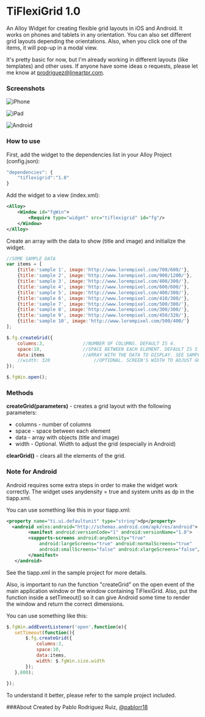 TiFlexiGrid 1.0
================================

An Alloy Widget for creating flexible grid layouts in iOS and Android. It works on phones and tablets in any orientation. You can also set different grid layouts depending the orientations. Also, when you click one of the items, it will pop-up in a modal view.

It's pretty basic for now, but I'm already working in different layouts (like templates) and other uses. If anyone have some ideas o requests, please let me know at [prodriguez@lineartpr.com](mailto:prodriguez@lineartpr.com). 

### Screenshots

![iPhone](http://www.lineartpr.com/img/github/tiflexigrid_iphone.jpg)

![iPad](http://www.lineartpr.com/img/github/tiflexigrid_ipad.jpg)

![Android](http://www.lineartpr.com/img/github/tiflexigrid_android.jpg)


### How to use

First, add the widget to the dependencies list in your Alloy Project (config.json):

```javascript
"dependencies": {
	"tiflexigrid":"1.0"
}
```

Add the widget to a view (index.xml):

```xml
<Alloy>
	<Window id="fgWin">
		<Require type="widget" src="tiflexigrid" id="fg"/>
	</Window>		
</Alloy>
```

Create an array with the data to show (title and image) and initialize the widget.

```javascript
//SOME SAMPLE DATA
var items = [
	{title:'sample 1', image:'http://www.lorempixel.com/700/600/'},
	{title:'sample 2', image:'http://www.lorempixel.com/900/1200/'},
	{title:'sample 3', image:'http://www.lorempixel.com/400/300/'},
	{title:'sample 4', image:'http://www.lorempixel.com/600/600/'},
	{title:'sample 5', image:'http://www.lorempixel.com/400/300/'},
	{title:'sample 6', image:'http://www.lorempixel.com/410/300/'},
	{title:'sample 7', image:'http://www.lorempixel.com/500/300/'},
	{title:'sample 8', image:'http://www.lorempixel.com/300/300/'},
	{title:'sample 9', image:'http://www.lorempixel.com/450/320/'},
	{title:'sample 10', image:'http://www.lorempixel.com/500/400/'}
];

$.fg.createGrid({
	columns:3, 				//NUMBER OF COLUMNS. DEFAULT IS 4.
	space:10, 				//SPACE BETWEEN EACH ELEMENT. DEFAULT IS 5.
	data:items				//ARRAY WITH THE DATA TO DISPLAY. SEE SAMPLE DATA ABOVE
	//width: 320				//OPTIONAL. SCREEN'S WIDTH TO ADJUST GRID.
});

$.fgWin.open();
```

### Methods

**createGrid(parameters)** - creates a grid layout with the following parameters:
* columns - number of columns
* space - space between each element
* data - array with objects (title and image)
* width - Optional. Width to adjust the grid (especially in Android)

**clearGrid()** - clears all the elements of the grid. 

### Note for Android

Android requires some extra steps in order to make the widget work correctly.  The widget uses anydensity = true and system units as dp in the tiapp.xml. 
 
 You can use something like this in your tiapp.xml:
```xml
<property name="ti.ui.defaultunit" type="string">dp</property>
  <android xmlns:android="http://schemas.android.com/apk/res/android">
        <manifest android:versionCode="1" android:versionName="1.0">
        <supports-screens android:anyDensity="true"
            android:largeScreens="true" android:normalScreens="true"
            android:smallScreens="false" android:xlargeScreens="false"/>
        </manifest>
   </android>
```
 See the tiapp.xml in the sample project for more details. 

 Also, is important to run the function "createGrid" on the open event of the main application window or the window containing TiFlexiGrid. Also, put the function inside a setTimeout() so it can give Android some time to render the window and return the correct dimensions.

 You can use something like this:

 ```javascript
 $.fgWin.addEventListener('open',function(e){
	setTimeout(function(){
		$.fg.createGrid({
			columns:3, 
			space:10, 
			data:items,
			width: $.fgWin.size.width
		});
	},800);
	
});
```

To understand it better, please refer to the sample project included.

###About
Created by Pablo Rodriguez Ruiz, [@pablorr18](http://twitter.com/pablorr18)



